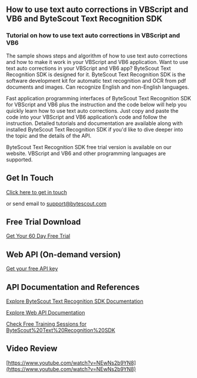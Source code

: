 ## How to use text auto corrections in VBScript and VB6 and ByteScout Text Recognition SDK

### Tutorial on how to use text auto corrections in VBScript and VB6

The sample shows steps and algorithm of how to use text auto corrections and how to make it work in your VBScript and VB6 application. Want to use text auto corrections in your VBScript and VB6 app? ByteScout Text Recognition SDK is designed for it. ByteScout Text Recognition SDK is the software development kit for automatic text recognition and OCR from pdf documents and images. Can recognize English and non-English languages.

Fast application programming interfaces of ByteScout Text Recognition SDK for VBScript and VB6 plus the instruction and the code below will help you quickly learn how to use text auto corrections. Just copy and paste the code into your VBScript and VB6 application’s code and follow the instruction. Detailed tutorials and documentation are available along with installed ByteScout Text Recognition SDK if you'd like to dive deeper into the topic and the details of the API.

ByteScout Text Recognition SDK free trial version is available on our website. VBScript and VB6 and other programming languages are supported.

## Get In Touch

[Click here to get in touch](https://bytescout.zendesk.com/hc/en-us/requests/new?subject=ByteScout%20Text%20Recognition%20SDK%20Question)

or send email to [support@bytescout.com](mailto:support@bytescout.com?subject=ByteScout%20Text%20Recognition%20SDK%20Question) 

## Free Trial Download

[Get Your 60 Day Free Trial](https://bytescout.com/download/web-installer?utm_source=github-readme)

## Web API (On-demand version)

[Get your free API key](https://pdf.co/documentation/api?utm_source=github-readme)

## API Documentation and References

[Explore ByteScout Text Recognition SDK Documentation](https://bytescout.com/documentation/index.html?utm_source=github-readme)

[Explore Web API Documentation](https://pdf.co/documentation/api?utm_source=github-readme)

[Check Free Training Sessions for ByteScout%20Text%20Recognition%20SDK](https://academy.bytescout.com/)

## Video Review

[https://www.youtube.com/watch?v=NEwNs2b9YN8](https://www.youtube.com/watch?v=NEwNs2b9YN8)